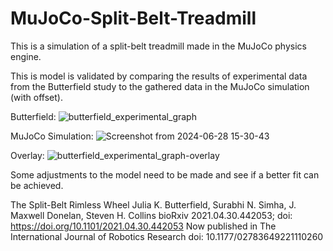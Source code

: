 # MuJoCo-Split-Belt-Treadmill
This is a simulation of a split-belt treadmill made in the MuJoCo physics engine. 

This is model is validated by comparing the results of experimental data from the Butterfield study to the gathered data in the MuJoCo simulation (with offset). 

Butterfield:
![butterfield_experimental_graph](https://github.com/PhilipByrn3/MuJoCo-Split-Belt-Treadmill/assets/172526780/cf2938b1-0413-4289-8720-ceabf8bbe393)

MuJoCo Simulation:
![Screenshot from 2024-06-28 15-30-43](https://github.com/PhilipByrn3/MuJoCo-Split-Belt-Treadmill/assets/172526780/af2fc5d8-3838-45fe-8f6c-32fa00391635)

Overlay:
![butterfield_experimental_graph-overlay](https://github.com/PhilipByrn3/MuJoCo-Split-Belt-Treadmill/assets/172526780/e8c6dab1-e14b-4cc3-a724-f48bc2fe81e4)


Some adjustments to the model need to be made and see if a better fit can be achieved. 


The Split-Belt Rimless Wheel
Julia K. Butterfield, Surabhi N. Simha, J. Maxwell Donelan, Steven H. Collins
bioRxiv 2021.04.30.442053; doi: https://doi.org/10.1101/2021.04.30.442053
Now published in The International Journal of Robotics Research doi: 10.1177/02783649221110260
